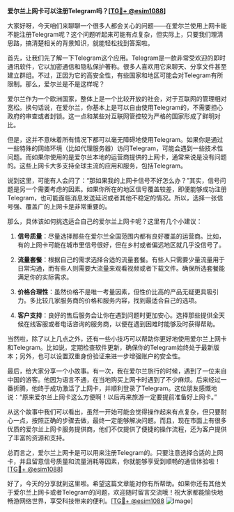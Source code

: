 **爱尔兰上网卡可以注册Telegram吗？[[TG💪+ @esim1088](https://t.me/s/esim1088)]**

大家好呀，今天咱们来聊聊一个很多人都会关心的问题——在爱尔兰使用上网卡能不能注册Telegram呢？这个问题听起来可能有点复杂，但实际上，只要我们理清思路，搞清楚相关的背景知识，就能轻松找到答案啦。

首先，让我们先了解一下Telegram这个应用。Telegram是一款非常受欢迎的即时通讯软件，它以加密通信和隐私保护著称。很多人喜欢用它来聊天、分享文件甚至建立群组。不过，正因为它的高安全性，有些国家和地区可能会对Telegram有所限制。那么，爱尔兰是不是这样呢？

爱尔兰作为一个欧洲国家，整体上是一个比较开放的社会，对于互联网的管理相对宽松。换句话说，在爱尔兰，你基本上是可以自由使用Telegram的，不需要担心政府的审查或者封锁。这一点和某些对互联网管控较为严格的国家形成了鲜明对比。

但是，这并不意味着所有情况下都可以毫无障碍地使用Telegram。如果你是通过一些特殊的网络环境（比如代理服务器）访问Telegram，可能会遇到一些技术性问题。而如果你使用的是爱尔兰本地的运营商提供的上网卡，通常来说是没有问题的。这些上网卡大多支持全球主流的应用和服务，包括Telegram。

说到这里，可能有人会问了：“那如果我的上网卡信号不好怎么办？”其实，信号问题是另一个需要考虑的因素。如果你所在的地区信号覆盖较差，即便能够成功注册Telegram，也可能面临消息发送延迟或者其他不稳定的情况。所以，选择一张信号强、覆盖广的上网卡是非常重要的。

那么，具体该如何挑选适合自己的爱尔兰上网卡呢？这里有几个小建议：

1. **信号质量**：尽量选择那些在爱尔兰全国范围内都有良好覆盖的运营商。比如，有的上网卡可能在城市里信号很好，但在乡村或者偏远地区就几乎没信号了。
   
2. **流量套餐**：根据自己的需求选择合适的流量套餐。有些人只需要少量流量用于日常沟通，而有些人则需要大流量来观看视频或者下载文件。确保所选套餐能满足你的实际需求。

3. **价格合理性**：虽然价格不是唯一考量因素，但性价比高的产品无疑更具吸引力。多比较几家服务商的价格和服务内容，找到最适合自己的选项。

4. **客户支持**：良好的售后服务会让你在遇到问题时更加安心。选择那些提供全天候在线客服或者电话咨询的服务商，以便在遇到困难时能够及时获得帮助。

当然啦，除了以上几点之外，还有一些小技巧可以帮助你更好地使用爱尔兰上网卡和Telegram。比如说，定期检查软件更新，确保你的Telegram始终处于最新版本；另外，也可以设置双重身份验证来进一步增强账户的安全性。

最后，给大家分享一个小故事。有一次，我在爱尔兰旅行的时候，遇到了一位来自中国的游客。他因为语言不通，在当地购买上网卡时遇到了不少麻烦。后来经过一番折腾，他终于成功激活了上网卡，并顺利登录了Telegram。这位朋友感慨地说：“原来爱尔兰上网卡这么方便啊！以后再来旅游一定要提前准备好上网卡。”

从这个故事中我们可以看出，虽然一开始可能会觉得操作起来有点复杂，但只要耐心一点，按照正确的步骤去做，最终一定能够解决问题。而且，现在市面上有很多优质的爱尔兰上网卡服务提供商，他们不仅提供了便捷的操作流程，还为客户提供了丰富的资源和支持。

总而言之，爱尔兰上网卡是可以用来注册Telegram的。只要注意选择合适的上网卡，并且留意信号质量和流量消耗等因素，你就能够享受到顺畅的通信体验啦！[[TG💪+ @esim1088](https://t.me/s/esim1088)]

好了，今天的分享就到这里啦。希望这篇文章能对你有所帮助。如果你还有其他关于爱尔兰上网卡或者Telegram的问题，欢迎随时留言交流哦！祝大家都能愉快地畅游网络世界，享受科技带来的便利。[[TG💪+ @esim1088](https://t.me/s/esim1088) ![Image](https://i.postimg.cc/4NQfJmqS/Snipaste-2025-05-13-00-14-12.png)]